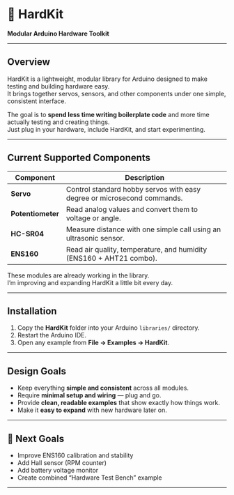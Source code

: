 # 🧰 HardKit
**Modular Arduino Hardware Toolkit**

---

##  Overview
HardKit is a lightweight, modular library for Arduino designed to make testing and building hardware easy.  
It brings together servos, sensors, and other components under one simple, consistent interface.  

The goal is to **spend less time writing boilerplate code** and more time actually testing and creating things.  
Just plug in your hardware, include HardKit, and start experimenting.

---

##  Current Supported Components
| Component | Description |
|---------|--------------|
| **Servo** | Control standard hobby servos with easy degree or microsecond commands. |
| **Potentiometer** | Read analog values and convert them to voltage or angle. |
| **HC-SR04** | Measure distance with one simple call using an ultrasonic sensor. |
| **ENS160** | Read air quality, temperature, and humidity (ENS160 + AHT21 combo). |

These modules are already working in the library.  
I’m improving and expanding HardKit a little bit every day.

---

##  Installation
1. Copy the **HardKit** folder into your Arduino `libraries/` directory.  
2. Restart the Arduino IDE.  
3. Open any example from **File → Examples → HardKit**.

---

##  Design Goals
- Keep everything **simple and consistent** across all modules.  
- Require **minimal setup and wiring** — plug and go.  
- Provide **clean, readable examples** that show exactly how things work.  
- Make it **easy to expand** with new hardware later on.  

---

## 🔧 Next Goals
- Improve ENS160 calibration and stability  
- Add Hall sensor (RPM counter)  
- Add battery voltage monitor  
- Create combined “Hardware Test Bench” example  

---
